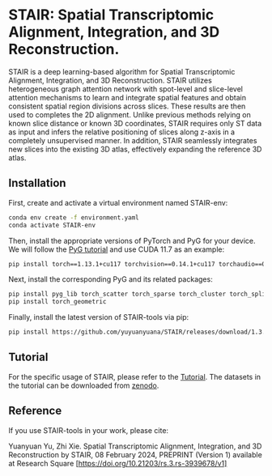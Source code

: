 # STAIR: Spatial Transcriptomic Alignment, Integration, and 3D Reconstruction.

STAIR is a deep learning-based algorithm for Spatial Transcriptomic Alignment, Integration, and 3D Reconstruction. STAIR utilizes heterogeneous graph attention network with spot-level and slice-level attention mechanisms to learn and integrate spatial features and obtain consistent spatial region divisions across slices. These results are then used to completes the 2D alignment. Unlike previous methods relying on known slice distance or known 3D coordinates, STAIR requires only ST data as input and infers the relative positioning of slices along z-axis in a completely unsupervised manner. In addition, STAIR seamlessly integrates new slices into the existing 3D atlas, effectively expanding the reference 3D atlas. 


## Installation

First, create and activate a virtual environment named STAIR-env:

```bash
conda env create -f environment.yaml
conda activate STAIR-env
```
Then, install the appropriate versions of PyTorch and PyG for your device. We will follow the [PyG tutorial](https://pytorch-geometric.readthedocs.io/en/latest/install/installation.html) and use CUDA 11.7 as an example:

```bash
pip install torch==1.13.1+cu117 torchvision==0.14.1+cu117 torchaudio==0.13.1 --extra-index-url https://download.pytorch.org/whl/cu117
```

Next, install the corresponding PyG and its related packages:
```bash
pip install pyg_lib torch_scatter torch_sparse torch_cluster torch_spline_conv -f https://data.pyg.org/whl/torch-1.13.1+cu117.html
pip install torch_geometric
```

Finally, install the latest version of STAIR-tools via pip:

```bash
pip install https://github.com/yuyuanyuana/STAIR/releases/download/1.3.1/STAIR_tools-1.3.1-py3-none-any.whl 
```

## Tutorial
For the specific usage of STAIR, please refer to the [Tutorial](https://stair-tutorial.readthedocs.io/en/latest/STAIR-Tutorial.html). The datasets in the tutorial can be downloaded from [zenodo](https://zenodo.org/records/11084262).

## Reference

If you use STAIR-tools in your work, please cite:

Yuanyuan Yu, Zhi Xie. Spatial Transcriptomic Alignment, Integration, and 3D Reconstruction by STAIR, 08 February 2024, PREPRINT (Version 1) available at Research Square [https://doi.org/10.21203/rs.3.rs-3939678/v1]

